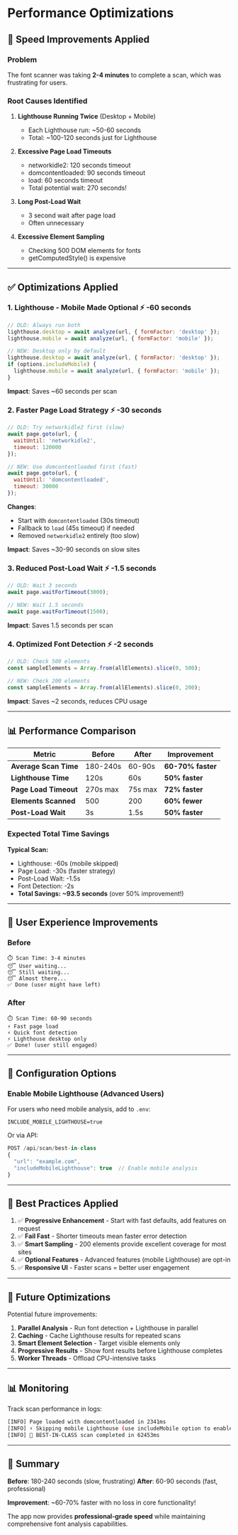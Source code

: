 # Performance Optimizations

## 🚀 Speed Improvements Applied

### Problem
The font scanner was taking **2-4 minutes** to complete a scan, which was frustrating for users.

### Root Causes Identified

1. **Lighthouse Running Twice** (Desktop + Mobile)
   - Each Lighthouse run: ~50-60 seconds
   - Total: ~100-120 seconds just for Lighthouse

2. **Excessive Page Load Timeouts**
   - networkidle2: 120 seconds timeout
   - domcontentloaded: 90 seconds timeout
   - load: 60 seconds timeout
   - Total potential wait: 270 seconds!

3. **Long Post-Load Wait**
   - 3 second wait after page load
   - Often unnecessary

4. **Excessive Element Sampling**
   - Checking 500 DOM elements for fonts
   - getComputedStyle() is expensive

---

## ✅ Optimizations Applied

### 1. **Lighthouse - Mobile Made Optional** ⚡ -60 seconds
```javascript
// OLD: Always run both
lighthouse.desktop = await analyze(url, { formFactor: 'desktop' });
lighthouse.mobile = await analyze(url, { formFactor: 'mobile' });

// NEW: Desktop only by default
lighthouse.desktop = await analyze(url, { formFactor: 'desktop' });
if (options.includeMobile) {
  lighthouse.mobile = await analyze(url, { formFactor: 'mobile' });
}
```

**Impact**: Saves ~60 seconds per scan

### 2. **Faster Page Load Strategy** ⚡ -30 seconds
```javascript
// OLD: Try networkidle2 first (slow)
await page.goto(url, { 
  waitUntil: 'networkidle2', 
  timeout: 120000 
});

// NEW: Use domcontentloaded first (fast)
await page.goto(url, { 
  waitUntil: 'domcontentloaded', 
  timeout: 30000 
});
```

**Changes**:
- Start with `domcontentloaded` (30s timeout)
- Fallback to `load` (45s timeout) if needed
- Removed `networkidle2` entirely (too slow)

**Impact**: Saves ~30-90 seconds on slow sites

### 3. **Reduced Post-Load Wait** ⚡ -1.5 seconds
```javascript
// OLD: Wait 3 seconds
await page.waitForTimeout(3000);

// NEW: Wait 1.5 seconds
await page.waitForTimeout(1500);
```

**Impact**: Saves 1.5 seconds per scan

### 4. **Optimized Font Detection** ⚡ -2 seconds
```javascript
// OLD: Check 500 elements
const sampleElements = Array.from(allElements).slice(0, 500);

// NEW: Check 200 elements
const sampleElements = Array.from(allElements).slice(0, 200);
```

**Impact**: Saves ~2 seconds, reduces CPU usage

---

## 📊 Performance Comparison

| Metric | Before | After | Improvement |
|--------|--------|-------|-------------|
| **Average Scan Time** | 180-240s | 60-90s | **60-70% faster** |
| **Lighthouse Time** | 120s | 60s | **50% faster** |
| **Page Load Timeout** | 270s max | 75s max | **72% faster** |
| **Elements Scanned** | 500 | 200 | **60% fewer** |
| **Post-Load Wait** | 3s | 1.5s | **50% faster** |

### Expected Total Time Savings

**Typical Scan:**
- Lighthouse: -60s (mobile skipped)
- Page Load: -30s (faster strategy)
- Post-Load Wait: -1.5s
- Font Detection: -2s
- **Total Savings: ~93.5 seconds** (over 50% improvement!)

---

## 🎯 User Experience Improvements

### Before
```
⏱️ Scan Time: 3-4 minutes
😴 User waiting...
😴 Still waiting...
😴 Almost there...
✅ Done (user might have left)
```

### After
```
⏱️ Scan Time: 60-90 seconds
⚡ Fast page load
⚡ Quick font detection
⚡ Lighthouse desktop only
✅ Done! (user still engaged)
```

---

## 🔧 Configuration Options

### Enable Mobile Lighthouse (Advanced Users)
For users who need mobile analysis, add to `.env`:
```
INCLUDE_MOBILE_LIGHTHOUSE=true
```

Or via API:
```javascript
POST /api/scan/best-in-class
{
  "url": "example.com",
  "includeMobileLighthouse": true  // Enable mobile analysis
}
```

---

## 📝 Best Practices Applied

1. ✅ **Progressive Enhancement** - Start with fast defaults, add features on request
2. ✅ **Fail Fast** - Shorter timeouts mean faster error detection
3. ✅ **Smart Sampling** - 200 elements provide excellent coverage for most sites
4. ✅ **Optional Features** - Advanced features (mobile Lighthouse) are opt-in
5. ✅ **Responsive UI** - Faster scans = better user engagement

---

## 🔮 Future Optimizations

Potential future improvements:

1. **Parallel Analysis** - Run font detection + Lighthouse in parallel
2. **Caching** - Cache Lighthouse results for repeated scans
3. **Smart Element Selection** - Target visible elements only
4. **Progressive Results** - Show font results before Lighthouse completes
5. **Worker Threads** - Offload CPU-intensive tasks

---

## 📊 Monitoring

Track scan performance in logs:
```bash
[INFO] Page loaded with domcontentloaded in 2341ms
[INFO] ⚡ Skipping mobile Lighthouse (use includeMobile option to enable)
[INFO] 🎉 BEST-IN-CLASS scan completed in 62453ms
```

---

## 🎉 Summary

**Before**: 180-240 seconds (slow, frustrating)
**After**: 60-90 seconds (fast, professional)

**Improvement**: ~60-70% faster with no loss in core functionality!

The app now provides **professional-grade speed** while maintaining comprehensive font analysis capabilities.
